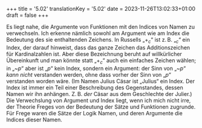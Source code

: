 +++
title = '5.02'
translationKey = '5.02'
date = 2023-11-26T13:02:33+01:00
draft = false
+++

Es liegt nahe, die Argumente von Funktionen mit den Indices von Namen zu verwechseln. Ich erkenne nämlich sowohl am Argument wie am Index die Bedeutung des sie enthaltenden Zeichens.
In Russells „<span class="mathmode"><span class="mathrel">+</span><sub><var>c</var></sub></span>“ ist z. B. „<span class="mathmode"><sub><var>c</var></sub></span>“ ein Index, der darauf hinweist, dass das ganze Zeichen das Additionszeichen für Kardinalzahlen ist. Aber diese Bezeichnung beruht auf willkürlicher Übereinkunft und man könnte statt „<span class="mathmode"><span class="mathrel">+</span><sub><var>c</var></sub></span>“ auch ein einfaches Zeichen wählen; in „<span class="mathmode"><span class="mathop">~</span><var>p</var></span>“ aber ist „<span class="mathmode"><var>p</var></span>“ kein Index, sondern ein Argument: der Sinn von „<span class="mathmode"><span class="mathop">~</span><var>p</var></span>“ <em class="germph">kann nicht</em> verstanden werden, ohne dass vorher der Sinn von „<span class="mathmode"><var>p</var></span>“ verstanden worden wäre. (Im Namen Julius Cäsar ist „Julius“ ein Index. Der Index ist immer ein Teil einer Beschreibung des Gegenstandes, dessen Namen wir ihn anhängen. Z. B. <em class="germph">der</em> Cäsar aus dem Geschlechte der Julier.)
Die Verwechslung von Argument und Index liegt, wenn ich mich nicht irre, der Theorie Freges von der Bedeutung der Sätze und Funktionen zugrunde. Für Frege waren die Sätze der Logik Namen, und deren Argumente die Indices dieser Namen.
